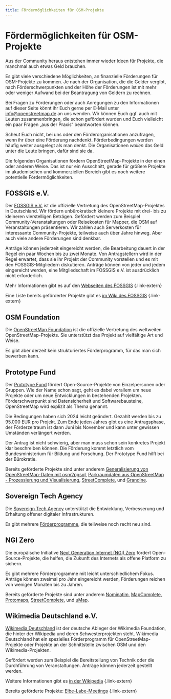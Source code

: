 ```yaml
---
title: Fördermöglichkeiten für OSM-Projekte
---
```


# Fördermöglichkeiten für OSM-Projekte

Aus der Community heraus entstehen immer wieder Ideen für Projekte, die
manchmal auch etwas Geld brauchen.

Es gibt viele verschiedene Möglichkeiten, an finanzielle Förderungen für
OSM-Projekte zu kommen. Je nach der Organisation, die die Gelder vergibt, nach
Förderschwerpunkten und der Höhe der Förderungen ist mit mehr oder weniger
Aufwand bei der Beantragung von Geldern zu rechnen.

Bei Fragen zu Förderungen oder auch Anregungen zu den Informationen auf dieser
Seite könnt ihr Euch gerne per E-Mail unter info@openstreetmap.de an uns
wenden. Wir können Euch ggf. auch mit Leuten zusammenbringen, die schon
gefördert wurden und Euch vielleicht ein paar Fragen „aus der Praxis“
beantworten können.

Scheut Euch nicht, bei uns oder den Förderorganisationen anzufragen, wenn ihr
über eine Förderung nachdenkt. Förderbedingungen werden häufig weiter ausgelegt
als man denkt. Die Organisationen *wollen* das Geld unter die Leute bringen,
dafür sind sie da.

Die folgenden Organisationen fördern OpenStreetMap-Projekte in der einen oder
anderen Weise. Das ist nur ein Ausschnitt, gerade für größere Projekte im
akademischen und kommerziellen Bereich gibt es noch weitere potentielle
Fördermöglichkeiten.

## FOSSGIS e.V.

Der [FOSSGIS e.V.](https://www.fossgis.de/) ist die offizielle Vertretung des
OpenStreetMap-Projektes in Deutschland. Wir fördern unbürokratisch kleinere
Projekte mit drei- bis zu kleineren vierstelligen Beträgen. Gefördert werden
zum Beispiel Community-Veranstaltungen oder Reisekosten für Mapper, die OSM
auf Veranstaltungen präsentieren. Wir zahlen auch Serverkosten für interessante
Community-Projekte, teilweise auch über Jahre hinweg. Aber auch viele andere
Förderungen sind denkbar.

Anträge können jederzeit eingereicht werden, die Bearbeitung dauert in der
Regel ein paar Wochen bis zu zwei Monate. Von Antragstellern wird in der Regel
erwartet, dass sie ihr Projekt der Community vorstellen und es mit den
FOSSGIS-Mitgliedern diskutieren. Anträge können von jeder und jedem eingereicht
werden, eine Mitgliedschaft im FOSSGIS e.V. ist ausdrücklich nicht
erforderlich.

Mehr Informationen gibt es auf den [Webseiten des
FOSSGIS](https://www.fossgis.de/f%C3%B6rderungen/)
{.link-extern}

Eine Liste bereits geförderter Projekte gibt es [im Wiki des
FOSSGIS](https://www.fossgis.de/wiki/F%C3%B6rderantr%C3%A4ge)
{.link-extern}

## OSM Foundation

Die [OpenStreetMap Foundation](https://osmfoundation.org/) ist die offizielle
Vertretung des weltweiten OpenStreetMap-Projekts. Sie unterstützt das Projekt
auf vielfältige Art und Weise.

Es gibt aber derzeit kein strukturiertes Förderprogramm, für das man sich
bewerben kann.

## Prototype Fund

Der [Prototype Fund](https://prototypefund.de/) fördert Open-Source-Projekte
von Einzelpersonen oder Gruppen. Wie der Name schon sagt, geht es dabei
vorallem um neue Projekte oder um neue Entwicklungen in bestehenden Projekten.
Förderschwerpunkt sind Datensicherheit und Softwarebausteine, OpenStreetMap
wird explizit als Thema genannt.

Die Bedingungen haben sich 2024 leicht geändert. Gezahlt werden bis
zu 95.000 EUR pro Projekt. Zum Ende jeden Jahres gibt es eine Antragsphase, der
Förderzeitraum ist dann Juni bis November und kann unter gewissen Umständen
verlängert werden.

Der Antrag ist nicht schwierig, aber man muss schon sein konkretes Projekt klar
beschreiben können. Die Förderung kommt letztlich vom Bundesministerium für
Bildung und Forschung. Der Prototype Fund hilft bei der Bürokratie.

Bereits geförderte Projekte sind unter anderem [Generalisierung von
OpenStreetMap-Daten mit
osm2pgsql](https://prototypefund.de/project/generalisierung-von-openstreetmap-daten-mit-osm2pgsql/),
[Parkraumdaten aus OpenStreetMap - Prozessierung und
Visualisierung](https://prototypefund.de/project/parkraumdaten-aus-openstreetmap-prozessierung-und-visualisierung/),
[StreetComplete](https://prototypefund.de/project/streetcomplete/), und
[Grandine](https://prototypefund.de/project/grandine/).

## Sovereign Tech Agency

Die [Sovereign Tech Agency](https://www.sovereign.tech/) unterstützt die
Entwicklung, Verbesserung und Erhaltung offener digitaler Infrastrukturen.

Es gibt mehrere [Förderprogramme](https://www.sovereign.tech/de/programme),
die teilweise noch recht neu sind.

## NGI Zero

Die europäische Initiative [Next Generation Internet (NGI)
Zero](https://www.ngi.eu/ngi-projects/ngi-zero/) fördert Open-Source-Projekte,
die helfen, die Zukunft des Internets als offene Platform zu sichern.

Es gibt mehrere Förderprogramme mit leicht unterschiedlichem Fokus. Anträge
können zweimal pro Jahr eingereicht werden, Förderungen reichen von wenigen
Monaten bis zu Jahren.

Bereits geförderte Projekte sind unter anderem
[Nominatim](https://nominatim.org/), [MapComplete](https://mapcomplete.org/),
[Protomaps](https://protomaps.com/),
[StreetComplete](https://streetcomplete.app/), und
[uMap](https://umap-project.org/).

## Wikimedia Deutschland e.V.

[Wikimedia Deutschland](https://www.wikimedia.de/) ist der deutsche Ableger der
Wikimedia Foundation, die hinter der Wikipedia und deren Schwesterprojekten
steht. Wikimedia Deutschland hat ein spezielles Förderprogramm für
OpenStreetMap-Projekte oder Projekte an der Schnittstelle zwischen OSM und den
Wikimedia-Projekten.

Gefördert werden zum Beispiel die Bereitstellung von Technik oder die
Durchführung von Veranstaltungen. Anträge können jederzeit gestellt werden.

Weitere Informationen gibt es [in der
Wikipedia](https://de.wikipedia.org/wiki/Wikipedia:F%C3%B6rderung/OpenStreetMap)
{.link-extern}

Bereits geförderte Projekte:
[Elbe-Labe-Meetings](https://wiki.openstreetmap.org/wiki/Elbe-Labe-Meeting)
{.link-extern}

